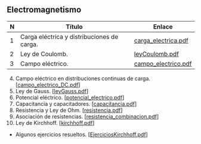 ## Electromagnetismo

| N | Título | Enlace |
| --- | --- | --- |
| 1 | Carga eléctrica y distribuciones de carga. | [carga_electrica.pdf](Files/electromagnetismo/carga_electrica.pdf) |
| 2 | Ley de Coulomb. | [leyCoulomb.pdf](Files/electromagnetismo/leyCoulomb.pdf) |
| 3 | Campo eléctrico. | [campo_electrico.pdf](Files/electromagnetismo/campo_electrico.pdf) |

4. Campo eléctrico en distribuciones continuas de carga. [[campo_electrico_DC.pdf](Files/electromagnetismo/campo_electrico_DC.pdf)]
5. Ley de Gauss. [[leyGauss.pdf](Files/electromagnetismo/leyGauss.pdf)]
6. Potencial eléctrico. [[potencial_electrico.pdf](Files/electromagnetismo/potencial_electrico.pdf)]
7. Capacitancia y capacitadores. [[capacitancia.pdf](Files/electromagnetismo/capacitancia.pdf)]
8. Resistencia y Ley de Ohm. [[resistencia.pdf](Files/electromagnetismo/resistencia.pdf)]
9. Asociación de resistencias. [[resistencia_combinacion.pdf](Files/electromagnetismo/resistencia_combinacion.pdf)]
10. Ley de Kirchhoff. [[kirchhoff.pdf](Files/electromagnetismo/kirchhoff.pdf)]
  - Algunos ejercicios resueltos. [[EjerciciosKirchhoff.pdf](Files/electromagnetismo/EjerciciosKirchhoff.pdf)]
